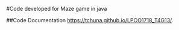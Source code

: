 #Code developed for Maze game in java 


##Code Documentation
https://tchuna.github.io/LPOO1718_T4G13/.
